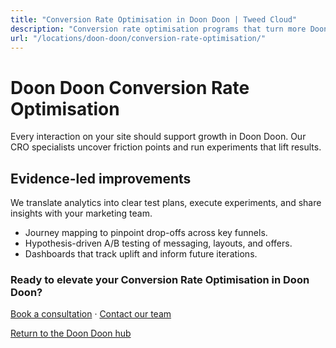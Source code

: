 ```yaml
---
title: "Conversion Rate Optimisation in Doon Doon | Tweed Cloud"
description: "Conversion rate optimisation programs that turn more Doon Doon visitors into customers."
url: "/locations/doon-doon/conversion-rate-optimisation/"
---
```


# Doon Doon Conversion Rate Optimisation

Every interaction on your site should support growth in Doon Doon. Our CRO specialists uncover friction points and run experiments that lift results.

## Evidence-led improvements

We translate analytics into clear test plans, execute experiments, and share insights with your marketing team.

- Journey mapping to pinpoint drop-offs across key funnels.
- Hypothesis-driven A/B testing of messaging, layouts, and offers.
- Dashboards that track uplift and inform future iterations.

### Ready to elevate your Conversion Rate Optimisation in Doon Doon?

[Book a consultation](/consultation/) · [Contact our team](/contact/)

[Return to the Doon Doon hub](/locations/doon-doon/)
